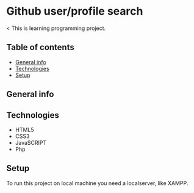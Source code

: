 # Github user/profile search

< This is learning programming project.

## Table of contents

- [General info](#general-info)
- [Technologies](#technologies)
- [Setup](#setup)

## General info

## Technologies

- HTML5
- CSS3
- JavaSCRIPT
- Php

## Setup

To run this project on local machine you need a localserver, like XAMPP.
